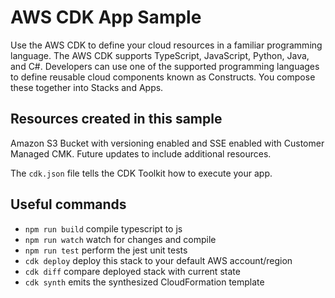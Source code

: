 # AWS CDK App Sample
Use the AWS CDK to define your cloud resources in a familiar programming language. The AWS CDK supports TypeScript, JavaScript, Python, Java, and C#. Developers can use one of the supported programming languages to define reusable cloud components known as Constructs. You compose these together into Stacks and Apps. 

## Resources created in this sample
Amazon S3 Bucket with versioning enabled and SSE enabled with Customer Managed CMK. Future updates to include additional resources.

The `cdk.json` file tells the CDK Toolkit how to execute your app.

## Useful commands

 * `npm run build`   compile typescript to js
 * `npm run watch`   watch for changes and compile
 * `npm run test`    perform the jest unit tests
 * `cdk deploy`      deploy this stack to your default AWS account/region
 * `cdk diff`        compare deployed stack with current state
 * `cdk synth`       emits the synthesized CloudFormation template

